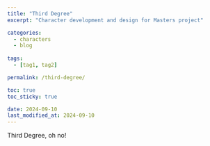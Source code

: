 ```yaml
---
title: "Third Degree"
excerpt: "Character development and design for Masters project"

categories:
  - characters
  - blog
  
tags:
  - [tag1, tag2]

permalink: /third-degree/

toc: true
toc_sticky: true

date: 2024-09-10
last_modified_at: 2024-09-10
---
```


Third Degree, oh no!
